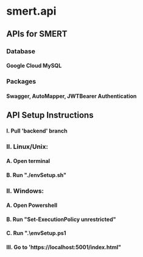 # smert.api #   
## APIs for SMERT ##
### Database ###
#### Google Cloud MySQL ###
### Packages ###
#### Swagger, AutoMapper, JWTBearer Authentication ####

## API Setup Instructions ##
#### I. Pull 'backend' branch #####
### II. Linux/Unix: ###
####     A. Open terminal ####
####     B. Run "./envSetup.sh" ####
### II. Windows: ###
####     A. Open Powershell ####
####     B. Run "Set-ExecutionPolicy unrestricted"
####     C. Run ".\envSetup.ps1 ####
#### III. Go to 'https://localhost:5001/index.html" ####
